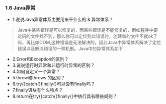 ### 1.6 Java异常

- 1.说说Java异常体系主要用来干什么的 & 异常体系？

> Java中某些错误是可以修复的，而某些错误是不能修复的，例如程序中要访问的文件找不到，那么你可以定位到此错误时，创建新的文件不就ok了吗，再比如OOM,这种错误是无法解决的。因此Java中异常体系解决了定位错误以及解决错误的一种机制。Java中的异常体系如下：

- 2.Error和Exception的区别？
- 3.说说运行时异常和非运行时异常的区别？
- 4.如何自定义一个异常？
- 5.throw和throws 的区别？
- 6.try{}catch{}finally{}可以没有finally吗？
- 7.finally语块有什么特点？
- 8.return在try{}catch{}finally{}中执行具有哪些规则？